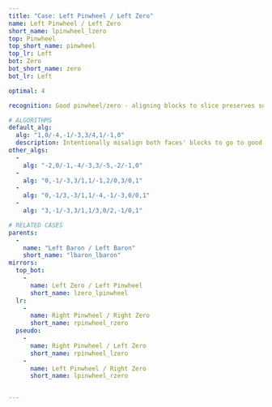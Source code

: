 ```yaml
---
title: "Case: Left Pinwheel / Left Zero"
name: Left Pinwheel / Left Zero
short_name: lpinwheel_lzero
top: Pinwheel
top_short_name: pinwheel
top_lr: Left
bot: Zero
bot_short_name: zero
bot_lr: Left

optimal: 4

recognition: Good pinwheel/zero - aligning blocks to slice preserves squareshape.

# ALGORITHMS
default_alg:
  alg: "1,0/-4,-1/-3,3/4,1/-1,0"
  description: Intentionally misalign both faces' blocks to go to good baron/baron.
other_algs:
  -
    alg: "-2,0/-1,-4/-3,3/-5,-2/-1,0"
  -
    alg: "0,-1/-3,3/1,1/-1,2/0,3/0,1"
  -
    alg: "0,-1/3,-3/1,1/-4,-1/-3,0/0,1"
  -
    alg: "3,-1/-3,3/1,1/3,0/2,-1/0,1"

# RELATED CASES
parents:
  -
    name: "Left Baron / Left Baron"
    short_name: "lbaron_lbaron"
mirrors:
  top_bot:
    -
      name: Left Zero / Left Pinwheel
      short_name: lzero_lpinwheel
  lr:
    -
      name: Right Pinwheel / Right Zero
      short_name: rpinwheel_rzero
  pseudo:
    -
      name: Right Pinwheel / Left Zero
      short_name: rpinwheel_lzero
    -
      name: Left Pinwheel / Right Zero
      short_name: lpinwheel_rzero


---
```


